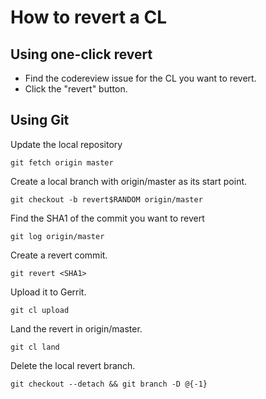 How to revert a CL
==================

Using one-click revert
----------------------
*   Find the codereview issue for the CL you want to revert.
*   Click the "revert" button.

Using Git
---------

Update the local repository

    git fetch origin master

Create a local branch with origin/master as its start point.

    git checkout -b revert$RANDOM origin/master

Find the SHA1 of the commit you want to revert

    git log origin/master

Create a revert commit.

    git revert <SHA1>

Upload it to Gerrit.

    git cl upload

Land the revert in origin/master.

    git cl land

Delete the local revert branch.

    git checkout --detach && git branch -D @{-1}

